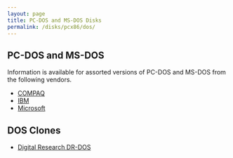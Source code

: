 ```yaml
---
layout: page
title: PC-DOS and MS-DOS Disks
permalink: /disks/pcx86/dos/
---
```


PC-DOS and MS-DOS
-----------------

Information is available for assorted versions of PC-DOS and MS-DOS from the following vendors.

* [COMPAQ](compaq/)
* [IBM](ibm/)
* [Microsoft](microsoft/)

DOS Clones
----------

* [Digital Research DR-DOS](dr-dos/)
